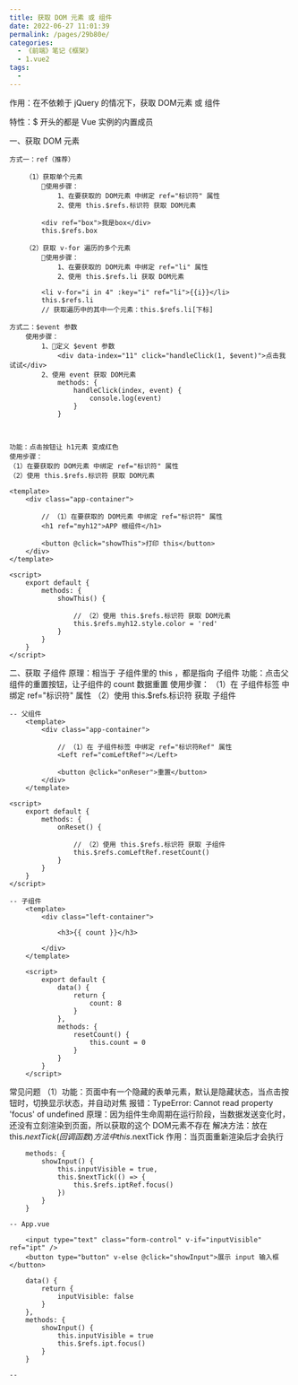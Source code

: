 ```yaml
---
title: 获取 DOM 元素 或 组件
date: 2022-06-27 11:01:39
permalink: /pages/29b80e/
categories:
  - 《前端》笔记《框架》
  - 1.vue2
tags:
  - 
---
```

作用：在不依赖于 jQuery 的情况下，获取 DOM元素 或 组件

特性：$ 开头的都是 Vue 实例的内置成员 

一、获取 DOM 元素

    方式一：ref（推荐）

        （1）获取单个元素
            使用步骤：
                1、在要获取的 DOM元素 中绑定 ref="标识符" 属性
                2、使用 this.$refs.标识符 获取 DOM元素

            <div ref="box">我是box</div>
            this.$refs.box

        （2）获取 v-for 遍历的多个元素
            使用步骤：
                1、在要获取的 DOM元素 中绑定 ref="li" 属性
                2、使用 this.$refs.li 获取 DOM元素

            <li v-for="i in 4" :key="i" ref="li">{{i}}</li>
            this.$refs.li
            // 获取遍历中的其中一个元素：this.$refs.li[下标]

    方式二：$event 参数
        使用步骤：
            1、定义 $event 参数
                <div data-index="11" click="handleClick(1, $event)">点击我试试</div>
            2、使用 event 获取 DOM元素
                methods: {
                    handleClick(index, event) {
                        console.log(event)
                    }
                }



    功能：点击按钮让 h1元素 变成红色
    使用步骤：
    （1）在要获取的 DOM元素 中绑定 ref="标识符" 属性
    （2）使用 this.$refs.标识符 获取 DOM元素

    <template>
        <div class="app-container">

            // （1）在要获取的 DOM元素 中绑定 ref="标识符" 属性
            <h1 ref="myh12">APP 根组件</h1>

            <button @click="showThis">打印 this</button>
        </div>
    </template>

    <script>
        export default {
            methods: {
                showThis() {

                    // （2）使用 this.$refs.标识符 获取 DOM元素
                    this.$refs.myh12.style.color = 'red'
                }
            }
        }
    </script>

二、获取 子组件
    原理：相当于 子组件里的 this ，都是指向 子组件
    功能：点击父组件的重置按钮，让子组件的 count 数据重置
    使用步骤：
        （1）在 子组件标签 中绑定 ref="标识符" 属性
        （2）使用 this.$refs.标识符 获取 子组件

    -- 父组件
        <template>
            <div class="app-container">
        
                // （1）在 子组件标签 中绑定 ref="标识符Ref" 属性
                <Left ref="comLeftRef"></Left>

                <button @click="onReser">重置</button>
            </div>
        </template>

    <script>
        export default {
            methods: {
                onReset() {

                    // （2）使用 this.$refs.标识符 获取 子组件
                    this.$refs.comLeftRef.resetCount()
                }
            }
        }
    </script>

    -- 子组件
        <template>
            <div class="left-container">
        
                <h3>{{ count }}</h3>

            </div>
        </template>

        <script>
            export default {
                data() {
                    return {
                        count: 8
                    }
                },
                methods: {
                    resetCount() {
                        this.count = 0
                    }
                }
            }
        </script>

常见问题
    （1）功能：页面中有一个隐藏的表单元素，默认是隐藏状态，当点击按钮时，切换显示状态，并自动对焦
        报错：TypeError: Cannot read property 'focus' of undefined
        原理：因为组件生命周期在运行阶段，当数据发送变化时，还没有立刻渲染到页面，所以获取的这个 DOM元素不存在
        解决方法：放在 this.$nextTick(回调函数) 方法中
            this.$nextTick 作用：当页面重新渲染后才会执行

        methods: {
            showInput() {
                this.inputVisible = true,
                this.$nextTick(() => {
                    this.$refs.iptRef.focus()
                })
            }
        }
        
    -- App.vue
        
        <input type="text" class="form-control" v-if="inputVisible" ref="ipt" />
        <button type="button" v-else @click="showInput">展示 input 输入框</button>

        data() {
            return {
                inputVisible: false
            }
        },
        methods: {
            showInput() {
                this.inputVisible = true
                this.$refs.ipt.focus()
            }
        }

    -- 